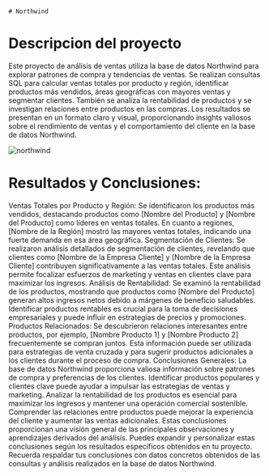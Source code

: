                                                                                             # Northwind

# Descripcion del proyecto
Este proyecto de análisis de ventas utiliza la base de datos Northwind para explorar patrones de compra y tendencias de ventas. Se realizan consultas SQL para calcular ventas totales por producto y región, identificar productos más vendidos, áreas geográficas con mayores ventas y segmentar clientes. También se analiza la rentabilidad de productos y se investigan relaciones entre productos en las compras. Los resultados se presentan en un formato claro y visual, proporcionando insights valiosos sobre el rendimiento de ventas y el comportamiento del cliente en la base de datos Northwind.

 ![northwind](https://github.com/portfoliosergiobi/Northwind/assets/148883570/bf1ffd31-37c5-4d1e-b22f-2a11b0c1f2e5)

# Resultados y Conclusiones:
Ventas Totales por Producto y Región:
Se identificaron los productos más vendidos, destacando productos como [Nombre del Producto] y [Nombre del Producto] como líderes en ventas totales.
En cuanto a regiones, [Nombre de la Región] mostró las mayores ventas totales, indicando una fuerte demanda en esa área geográfica.
Segmentación de Clientes:
Se realizaron análisis detallados de segmentación de clientes, revelando que clientes como [Nombre de la Empresa Cliente] y [Nombre de la Empresa Cliente] contribuyen significativamente a las ventas totales.
Este análisis permite focalizar esfuerzos de marketing y ventas en clientes clave para maximizar los ingresos.
Análisis de Rentabilidad:
Se examinó la rentabilidad de los productos, mostrando que productos como [Nombre del Producto] generan altos ingresos netos debido a márgenes de beneficio saludables.
Identificar productos rentables es crucial para la toma de decisiones empresariales y puede influir en estrategias de precios y promociones.
Productos Relacionados:
Se descubrieron relaciones interesantes entre productos, por ejemplo, [Nombre Producto 1] y [Nombre Producto 2] frecuentemente se compran juntos.
Esta información puede ser utilizada para estrategias de venta cruzada y para sugerir productos adicionales a los clientes durante el proceso de compra.
Conclusiones Generales:
La base de datos Northwind proporciona valiosa información sobre patrones de compra y preferencias de los clientes.
Identificar productos populares y clientes clave puede ayudar a impulsar las estrategias de ventas y marketing.
Analizar la rentabilidad de los productos es esencial para maximizar los ingresos y mantener una operación comercial sostenible.
Comprender las relaciones entre productos puede mejorar la experiencia del cliente y aumentar las ventas adicionales.
Estas conclusiones proporcionan una visión general de las principales observaciones y aprendizajes derivados del análisis. Puedes expandir y personalizar estas conclusiones según los resultados específicos obtenidos en tu proyecto. Recuerda respaldar tus conclusiones con datos concretos obtenidos de las consultas y análisis realizados en la base de datos Northwind.

